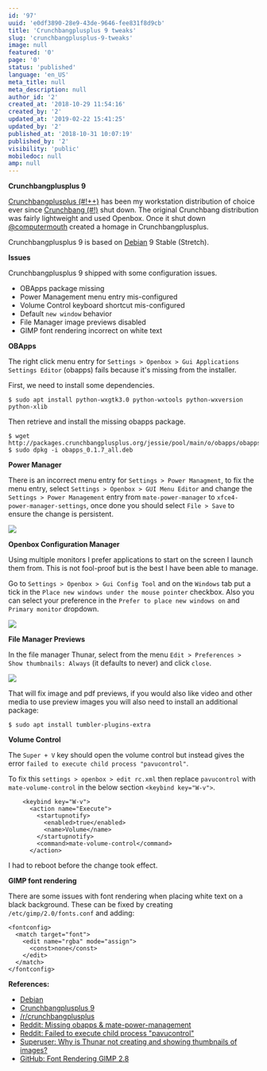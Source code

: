 ```yaml
---
id: '97'
uuid: 'e0df3890-28e9-43de-9646-fee831f8d9cb'
title: 'Crunchbangplusplus 9 tweaks'
slug: 'crunchbangplusplus-9-tweaks'
image: null
featured: '0'
page: '0'
status: 'published'
language: 'en_US'
meta_title: null
meta_description: null
author_id: '2'
created_at: '2018-10-29 11:54:16'
created_by: '2'
updated_at: '2019-02-22 15:41:25'
updated_by: '2'
published_at: '2018-10-31 10:07:19'
published_by: '2'
visibility: 'public'
mobiledoc: null
amp: null
---
```


**Crunchbangplusplus 9**

[Crunchbangplusplus (#!++)](https://crunchbangplusplus.org/) has been my workstation distribution of choice ever since [Crunchbang (#!)](https://debian.org/) shut down. The original Crunchbang distribution was fairly lightweight and used Openbox. Once it shut down [@computermouth](https://twitter.com/computermouth) created a homage in Crunchbangplusplus.

Crunchbangplusplus 9 is based on [Debian](https://www.debian.org/) 9 Stable (Stretch).

**Issues**

Crunchbangplusplus 9 shipped with some configuration issues.

- OBApps package missing
- Power Management menu entry mis-configured
- Volume Control keyboard shortcut mis-configured
- Default `new window` behavior
- File Manager image previews disabled
- GIMP font rendering incorrect on white text

**OBApps**

The right click menu entry for `Settings > Openbox > Gui Applications Settings Editor` (obapps) fails because it's missing from the installer.

First, we need to install some dependencies.

```
$ sudo apt install python-wxgtk3.0 python-wxtools python-wxversion python-xlib
```

Then retrieve and install the missing obapps package.

```
$ wget http://packages.crunchbangplusplus.org/jessie/pool/main/o/obapps/obapps_0.1.7_all.deb
$ sudo dpkg -i obapps_0.1.7_all.deb
```

**Power Manager**

There is an incorrect menu entry for `Settings > Power Managment`, to fix the menu entry, select `Settings > Openbox > GUI Menu Editor` and change the `Settings > Power Management` entry from `mate-power-manager` to `xfce4-power-manager-settings`, once done you should select `File > Save` to ensure the change is persistent.

![](/content/images/2018/10/xfce4-power-manager-settings-1.png)

**Openbox Configuration Manager**

Using multiple monitors I prefer applications to start on the screen I launch them from. This is not fool-proof but is the best I have been able to manage.

Go to `Settings > Openbox > Gui Config Tool` and on the `Windows` tab put a tick in the `Place new windows under the mouse pointer` checkbox. Also you can select your preference in the `Prefer to place new windows on` and `Primary monitor` dropdown.

![](/content/images/2019/02/openbox-configuration-manager-1.png)

**File Manager Previews**

In the file manager Thunar, select from the menu `Edit > Preferences > Show thumbnails: Always` (it defaults to never) and click `close`.

![](/content/images/2018/10/file-manager-preferences.png)

That will fix image and pdf previews, if you would also like video and other media to use preview images you will also need to install an additional package:

```
$ sudo apt install tumbler-plugins-extra
```

**Volume Control**

The `Super + V` key should open the volume control but instead gives the error `failed to execute child process "pavucontrol"`.

To fix this `settings > openbox > edit rc.xml` then replace `pavucontrol` with `mate-volume-control` in the below section `<keybind key="W-v">`.

```
    <keybind key="W-v">
      <action name="Execute">
        <startupnotify>
          <enabled>true</enabled>
          <name>Volume</name>
        </startupnotify>
        <command>mate-volume-control</command>
      </action>
```

I had to reboot before the change took effect.

**GIMP font rendering**

There are some issues with font rendering when placing white text on a black background. These can be fixed by creating `/etc/gimp/2.0/fonts.conf` and adding:

```
<fontconfig>
  <match target="font">
    <edit name="rgba" mode="assign">
      <const>none</const>
    </edit>
  </match>
</fontconfig>
```

**References:**

- [Debian](https://www.debian.org/)
- [Crunchbangplusplus 9](https://crunchbangplusplus.org/)
- [/r/crunchbangplusplus](https://www.reddit.com/r/crunchbangplusplus)
- [Reddit: Missing obapps & mate-power-management](https://www.reddit.com/r/crunchbangplusplus/comments/6v2mg2/missing_obapps_matepowermanagement/)
- [Reddit: Failed to execute child process "pavucontrol"](https://www.reddit.com/r/crunchbangplusplus/comments/8oach1/obapps_and_matepowermanagement_corrected_but_iv/)
- [Superuser: Why is Thunar not creating and showing thumbnails of images?](https://superuser.com/questions/258633/why-is-thunar-not-creating-and-showing-thumbnails-of-images)
- [GitHub: Font Rendering GIMP 2.8](https://github.com/CBPP/cbpp/issues/31)
